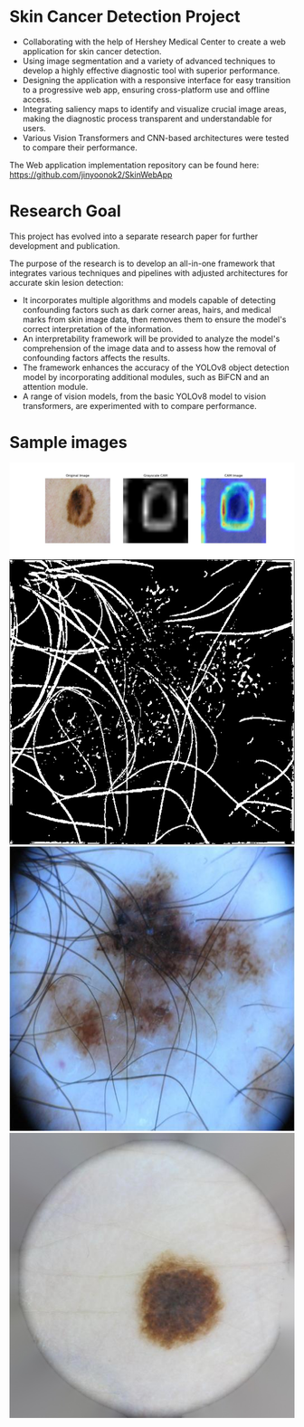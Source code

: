 # Skin Cancer Detection Project
* Collaborating with the help of Hershey Medical Center to create a web application for skin cancer detection.
* Using image segmentation and a variety of advanced techniques to develop a highly effective diagnostic tool with superior performance.
* Designing the application with a responsive interface for easy transition to a progressive web app, ensuring cross-platform use and offline access.
* Integrating saliency maps to identify and visualize crucial image areas, making the diagnostic process transparent and understandable for users.
* Various Vision Transformers and CNN-based architectures were tested to compare their performance.

The Web application implementation repository can be found here:  
https://github.com/jinyoonok2/SkinWebApp

# Research Goal
This project has evolved into a separate research paper for further development and publication.

The purpose of the research is to develop an all-in-one framework that integrates various techniques and pipelines with adjusted architectures for accurate skin lesion detection:
* It incorporates multiple algorithms and models capable of detecting confounding factors such as dark corner areas, hairs, and medical marks from skin image data, then removes them to ensure the model's correct interpretation of the information.
* An interpretability framework will be provided to analyze the model's comprehension of the image data and to assess how the removal of confounding factors affects the results.
* The framework enhances the accuracy of the YOLOv8 object detection model by incorporating additional modules, such as BiFCN and an attention module.
* A range of vision models, from the basic YOLOv8 model to vision transformers, are experimented with to compare performance.

# Sample images
![Eigen-CAM](images/Eigen-CAM.jpg)
![hair_mask](images/hair_mask.jpg)
![hair_file](images/hair_file.jpg)
![dca_mask](images/dca_mask.jpg)
